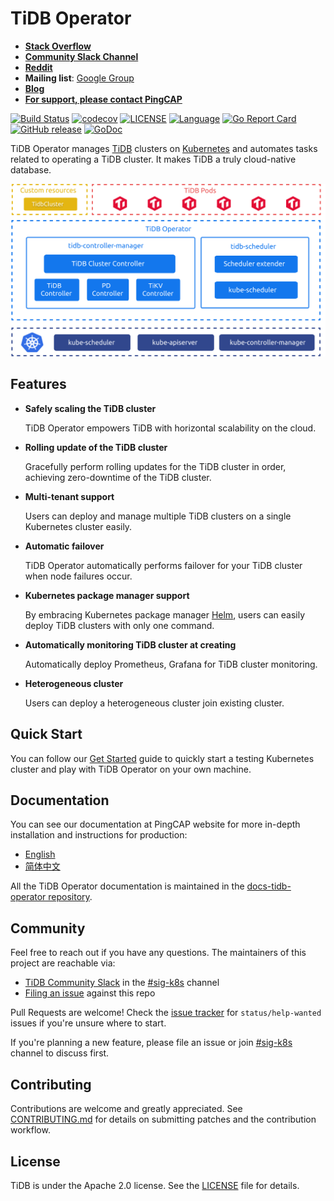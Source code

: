 # TiDB Operator

- [**Stack Overflow**](https://stackoverflow.com/questions/tagged/tidb)
- [**Community Slack Channel**](https://pingcap.com/tidbslack/)
- [**Reddit**](https://www.reddit.com/r/TiDB/)
- **Mailing list**: [Google Group](https://groups.google.com/forum/#!forum/tidb-user)
- [**Blog**](https://www.pingcap.com/blog/)
- [**For support, please contact PingCAP**](http://bit.ly/contact_us_via_github)

[![Build Status](https://internal.pingcap.net/idc-jenkins/job/tidb-operator-master/badge/icon)](https://internal.pingcap.net/idc-jenkins/job/tidb-operator-master)
[![codecov](https://codecov.io/gh/pingcap/tidb-operator/branch/master/graph/badge.svg)](https://codecov.io/gh/pingcap/tidb-operator)
[![LICENSE](https://img.shields.io/github/license/pingcap/tidb-operator.svg)](https://github.com/pingcap/tidb-operator/blob/master/LICENSE)
[![Language](https://img.shields.io/badge/Language-Go-blue.svg)](https://golang.org/)
[![Go Report Card](https://goreportcard.com/badge/github.com/pingcap/tidb-operator)](https://goreportcard.com/report/github.com/pingcap/tidb-operator)
[![GitHub release](https://img.shields.io/github/tag/pingcap/tidb-operator.svg?label=release)](https://github.com/pingcap/tidb-operator/releases)
[![GoDoc](https://img.shields.io/badge/Godoc-reference-blue.svg)](https://godoc.org/github.com/pingcap/tidb-operator)

TiDB Operator manages [TiDB](https://github.com/pingcap/tidb) clusters on [Kubernetes](https://kubernetes.io) and automates tasks related to operating a TiDB cluster. It makes TiDB a truly cloud-native database.

![TiDB Operator Architecture](/static/tidb-operator-overview.png)

## Features

- __Safely scaling the TiDB cluster__

    TiDB Operator empowers TiDB with horizontal scalability on the cloud.

- __Rolling update of the TiDB cluster__

    Gracefully perform rolling updates for the TiDB cluster in order, achieving zero-downtime of the TiDB cluster.

- __Multi-tenant support__

    Users can deploy and manage multiple TiDB clusters on a single Kubernetes cluster easily.

- __Automatic failover__

    TiDB Operator automatically performs failover for your TiDB cluster when node failures occur.

- __Kubernetes package manager support__

    By embracing Kubernetes package manager [Helm](https://helm.sh), users can easily deploy TiDB clusters with only one command.

- __Automatically monitoring TiDB cluster at creating__

    Automatically deploy Prometheus, Grafana for TiDB cluster monitoring.

- __Heterogeneous cluster__

    Users can deploy a heterogeneous cluster join existing cluster.
## Quick Start

You can follow our [Get Started](https://docs.pingcap.com/tidb-in-kubernetes/stable/get-started) guide to quickly start a testing Kubernetes cluster and play with TiDB Operator on your own machine.

## Documentation

You can see our documentation at PingCAP website for more in-depth installation and instructions for production:

- [English](https://docs.pingcap.com/tidb-in-kubernetes/stable)
- [简体中文](https://docs.pingcap.com/zh/tidb-in-kubernetes/stable)

All the TiDB Operator documentation is maintained in the [docs-tidb-operator repository](https://github.com/pingcap/docs-tidb-operator). 

## Community

Feel free to reach out if you have any questions. The maintainers of this project are reachable via:

- [TiDB Community Slack](https://pingcap.com/tidbslack/) in the [#sig-k8s](https://tidbcommunity.slack.com/archives/CHD0HA3LZ) channel
- [Filing an issue](https://github.com/pingcap/tidb-operator/issue) against this repo

Pull Requests are welcome! Check the [issue tracker](https://github.com/pingcap/tidb-operator/issue) for `status/help-wanted` issues if you're unsure where to start.

If you're planning a new feature, please file an issue or join [#sig-k8s](https://tidbcommunity.slack.com/archives/CHD0HA3LZ) channel to discuss first.

## Contributing

Contributions are welcome and greatly appreciated. See [CONTRIBUTING.md](./docs/CONTRIBUTING.md) for details on submitting patches and the contribution workflow.

## License

TiDB is under the Apache 2.0 license. See the [LICENSE](./LICENSE) file for details.
